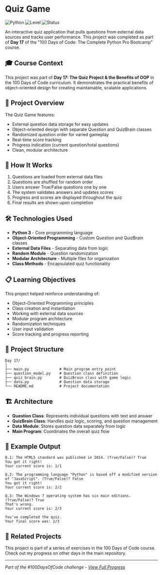 # Quiz Game

![Python](https://img.shields.io/badge/Python-3-blue?style=for-the-badge)
![Level](https://img.shields.io/badge/Level-Intermediate-orange?style=for-the-badge)
![Status](https://img.shields.io/badge/Status-Complete-brightgreen?style=for-the-badge)

An interactive quiz application that pulls questions from external data sources and tracks user performance. This project was completed as part of **Day 17** of the "100 Days of Code: The Complete Python Pro Bootcamp" course.

## 🎓 Course Context

This project was part of **Day 17: The Quiz Project & the Benefits of OOP** in the 100 Days of Code curriculum. It demonstrates the practical benefits of object-oriented design for creating maintainable, scalable applications.

## 🎯 Project Overview

The Quiz Game features:
- External question data storage for easy updates
- Object-oriented design with separate Question and QuizBrain classes
- Randomized question order for varied gameplay
- Real-time score tracking
- Progress indication (current question/total questions)
- Clean, modular architecture

## 🚀 How It Works

1. Questions are loaded from external data files
2. Questions are shuffled for random order
3. Users answer True/False questions one by one
4. The system validates answers and updates scores
5. Progress and scores are displayed throughout the quiz
6. Final results are shown upon completion

## 🛠️ Technologies Used

- **Python 3** - Core programming language
- **Object-Oriented Programming** - Custom Question and QuizBrain classes
- **External Data Files** - Separating data from logic
- **Random Module** - Question randomization
- **Modular Architecture** - Multiple files for organization
- **Class Methods** - Encapsulated quiz functionality

## 📋 Learning Objectives

This project helped reinforce understanding of:
- Object-Oriented Programming principles
- Class creation and instantiation
- Working with external data sources
- Modular program architecture
- Randomization techniques
- User input validation
- Score tracking and progress reporting

## 📁 Project Structure

```
Day 17/
│
├── main.py              # Main program entry point
├── question_model.py    # Question class definition
├── quiz_brain.py        # QuizBrain class with game logic
├── data.py              # Question data storage
└── README.md            # Project documentation
```

## 🏗️ Architecture

- **Question Class**: Represents individual questions with text and answer
- **QuizBrain Class**: Handles quiz logic, scoring, and question management  
- **Data Module**: Stores question data separately from logic
- **Main Program**: Coordinates the overall quiz flow

## 📝 Example Output

```
Q.1: The HTML5 standard was published in 2014. (True/False)? True
You got it right!
Your current score is: 1/1

Q.2: The programming language "Python" is based off a modified version of "JavaScript". (True/False)? False
You got it right!
Your current score is: 2/2

Q.3: The Windows 7 operating system has six main editions. (True/False)? True
That's wrong.
Your current score is: 2/3

You've completed the quiz.
Your final score was: 2/3
```

## 🔄 Related Projects

This project is part of a series of exercises in the 100 Days of Code course. Check out my progress on other days in the main repository.

---

*Part of the #100DaysOfCode challenge - [View Full Progress](https://github.com/evncosta/100-Days-of-Code)*
